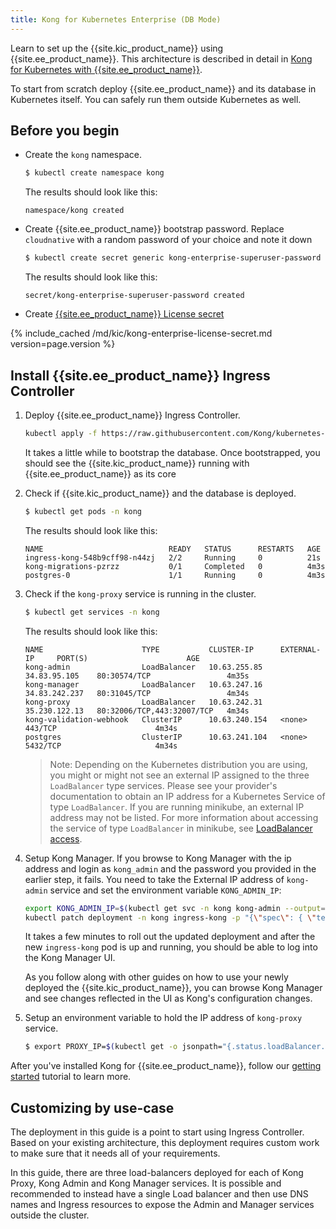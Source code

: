 ```yaml
---
title: Kong for Kubernetes Enterprise (DB Mode)
---
```


Learn to set up the {{site.kic_product_name}} using {{site.ee_product_name}}. This architecture is described in detail in [Kong for Kubernetes with {{site.ee_product_name}}](/kubernetes-ingress-controller/{{page.release}}/concepts/k4k8s-with-kong-enterprise/).

To start from scratch deploy {{site.ee_product_name}} and its database in Kubernetes itself. You can safely run them outside
Kubernetes as well.

## Before you begin
* Create the `kong` namespace.
    ```bash
    $ kubectl create namespace kong
    ```
    The results should look like this:
    ```text
    namespace/kong created
    ```

* Create {{site.ee_product_name}} bootstrap password. Replace `cloudnative` with a random password of your choice and note it down
    ```bash
    $ kubectl create secret generic kong-enterprise-superuser-password  -n kong --from-literal=password=cloudnative
    ```
    The results should look like this:
    ```text
    secret/kong-enterprise-superuser-password created
    ```

* Create [{{site.ee_product_name}} License secret](#kong-enterprise-license-secret)

{% include_cached /md/kic/kong-enterprise-license-secret.md version=page.version %}    

## Install {{site.ee_product_name}} Ingress Controller
1. Deploy {{site.ee_product_name}} Ingress Controller.
    ```bash
    kubectl apply -f https://raw.githubusercontent.com/Kong/kubernetes-ingress-controller/v{{ page.version }}/deploy/single/all-in-one-postgres-enterprise.yaml
    ```
    It takes a little while to bootstrap the database. Once bootstrapped, you should see the {{site.kic_product_name}} running with {{site.ee_product_name}} as its core

1. Check if {{site.kic_product_name}}  and the database is deployed.
    ```bash
    $ kubectl get pods -n kong
    ```
    The results should look like this:
    ```text
    NAME                            READY   STATUS      RESTARTS   AGE
    ingress-kong-548b9cff98-n44zj   2/2     Running     0          21s
    kong-migrations-pzrzz           0/1     Completed   0          4m3s
    postgres-0                      1/1     Running     0          4m3s
    ```
1. Check if the `kong-proxy` service is running in the cluster.

    ```bash
    $ kubectl get services -n kong
    ```
    The results should look like this:
    ```text
    NAME                      TYPE           CLUSTER-IP      EXTERNAL-IP     PORT(S)                      AGE
    kong-admin                LoadBalancer   10.63.255.85    34.83.95.105    80:30574/TCP                 4m35s
    kong-manager              LoadBalancer   10.63.247.16    34.83.242.237   80:31045/TCP                 4m34s
    kong-proxy                LoadBalancer   10.63.242.31    35.230.122.13   80:32006/TCP,443:32007/TCP   4m34s
    kong-validation-webhook   ClusterIP      10.63.240.154   <none>          443/TCP                      4m34s
    postgres                  ClusterIP      10.63.241.104   <none>          5432/TCP                     4m34s

    ```

    > Note: Depending on the Kubernetes distribution you are using, you might or might
    not see an external IP assigned to the three `LoadBalancer` type services. Please see
    your provider's documentation to obtain an IP address for a Kubernetes Service of
    type `LoadBalancer`. If you are running minikube, an external IP address may not be listed.
    For more information about accessing the service of type `LoadBalancer` in minikube,
    see [LoadBalancer access](https://minikube.sigs.k8s.io/docs/handbook/accessing/#loadbalancer-access).

1. Setup Kong Manager. 
   If you browse to Kong Manager with the ip address and login as `kong_admin` and the password you provided in the earlier step, it fails. You need to take the External IP address of `kong-admin` service and set the environment variable `KONG_ADMIN_IP`:
    ```bash
    export KONG_ADMIN_IP=$(kubectl get svc -n kong kong-admin --output=jsonpath='{.status.loadBalancer.ingress[0].ip}')
    kubectl patch deployment -n kong ingress-kong -p "{\"spec\": { \"template\" : { \"spec\" : {\"containers\":[{\"name\":\"proxy\",\"env\": [{ \"name\" : \"KONG_ADMIN_API_URI\", \"value\": \"${KONG_ADMIN_IP}\" }]}]}}}}"
    ```

    It takes a few minutes to roll out the updated deployment and after the new
    `ingress-kong` pod is up and running, you should be able to log into the Kong Manager UI.

    As you follow along with other guides on how to use your newly deployed the {{site.kic_product_name}},
    you can browse Kong Manager and see changes reflected in the UI as Kong's configuration changes.

1.  Setup an environment variable to hold the IP address of `kong-proxy` service.

    ```bash
    $ export PROXY_IP=$(kubectl get -o jsonpath="{.status.loadBalancer.ingress[0].ip}" service -n kong kong-proxy)
    ```

After you've installed Kong for {{site.ee_product_name}}, follow our [getting started](/kubernetes-ingress-controller/{{page.release}}/guides/getting-started) tutorial to learn more.

## Customizing by use-case

The deployment in this guide is a point to start using Ingress Controller.
Based on your existing architecture, this deployment requires custom
work to make sure that it needs all of your requirements.

In this guide, there are three load-balancers deployed for each of
Kong Proxy, Kong Admin and Kong Manager services. It is possible and
recommended to instead have a single Load balancer and then use DNS names
and Ingress resources to expose the Admin and Manager services outside
the cluster.
